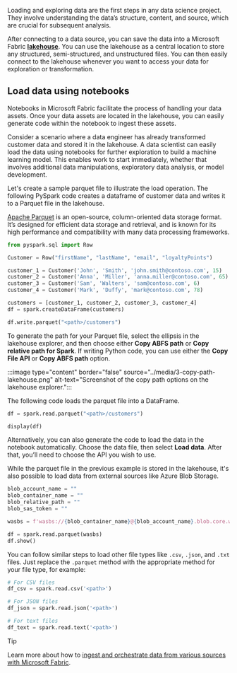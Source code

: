 Loading and exploring data are the first steps in any data science project. They involve understanding the data’s structure, content, and source, which are crucial for subsequent analysis.

After connecting to a data source, you can save the data into a Microsoft Fabric [**lakehouse**](/fabric/data-engineering/lakehouse-overview/?azure-portal=true). You can use the lakehouse as a central location to store any structured, semi-structured, and unstructured files. You can then easily connect to the lakehouse whenever you want to access your data for exploration or transformation.

## Load data using notebooks

Notebooks in Microsoft Fabric facilitate the process of handling your data assets. Once your data assets are located in the lakehouse, you can easily generate code within the notebook to ingest these assets. 

Consider a scenario where a data engineer has already transformed customer data and stored it in the lakehouse. A data scientist can easily load the data using notebooks for further exploration to build a machine learning model. This enables work to start immediately, whether that involves additional data manipulations, exploratory data analysis, or model development.

Let's create a sample parquet file to illustrate the load operation. The following PySpark code creates a dataframe of customer data and writes it to a Parquet file in the lakehouse.

[Apache Parquet](https://parquet.apache.org/?azure-portal=true) is an open-source, column-oriented data storage format. It’s designed for efficient data storage and retrieval, and is known for its high performance and compatibility with many data processing frameworks.

```python
from pyspark.sql import Row

Customer = Row("firstName", "lastName", "email", "loyaltyPoints")

customer_1 = Customer('John', 'Smith', 'john.smith@contoso.com', 15)
customer_2 = Customer('Anna', 'Miller', 'anna.miller@contoso.com', 65)
customer_3 = Customer('Sam', 'Walters', 'sam@contoso.com', 6)
customer_4 = Customer('Mark', 'Duffy', 'mark@contoso.com', 78)

customers = [customer_1, customer_2, customer_3, customer_4]
df = spark.createDataFrame(customers)

df.write.parquet("<path>/customers")
```

To generate the path for your Parquet file, select the ellipsis in the lakehouse explorer, and then choose either **Copy ABFS path** or **Copy relative path for Spark**. If writing Python code, you can use either the **Copy File API** or **Copy ABFS path** option.

:::image type="content" border="false" source="../media/3-copy-path-lakehouse.png" alt-text="Screenshot of the copy path options on the lakehouse explorer.":::

The following code loads the parquet file into a DataFrame. 

```python
df = spark.read.parquet("<path>/customers")

display(df)
```

Alternatively, you can also generate the code to load the data in the notebook automatically. Choose the data file, then select **Load data**. After that, you’ll need to choose the API you wish to use.

While the parquet file in the previous example is stored in the lakehouse, it's also possible to load data from external sources like Azure Blob Storage.

```Python
blob_account_name = ""
blob_container_name = ""
blob_relative_path = ""
blob_sas_token = ""

wasbs = f'wasbs://{blob_container_name}@{blob_account_name}.blob.core.windows.net/{blob_relative_path}?{blob_sas_token}'

df = spark.read.parquet(wasbs)
df.show()

```

You can follow similar steps to load other file types like `.csv`, `.json`, and `.txt` files. Just replace the `.parquet` method with the appropriate method for your file type, for example:

```python
# For CSV files
df_csv = spark.read.csv('<path>')

# For JSON files
df_json = spark.read.json('<path>')

# For text files
df_text = spark.read.text('<path>')
```

> [!Tip]
> Learn more about how to [ingest and orchestrate data from various sources with Microsoft Fabric](/training/paths/ingest-data-with-microsoft-fabric/?azure-portal=true).
